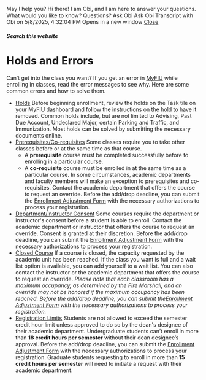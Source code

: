 May I help you?
Hi there! I am Obi, and I am here to answer your questions. What would you like to know?
Questions? Ask Obi
Ask Obi
Transcript with Obi on 5/8/2025, 4:32:04 PM
Opens in a new window
[ Close ](https://onestop.fiu.edu/registration/class-registration/holds-and-errors/index.html)
##### Search this website
# Holds and Errors
Can’t get into the class you want? If you get an error in [MyFIU](https://my.fiu.edu/) while enrolling in classes, read the error messages to see why. Here are some common errors and how to solve them.
  * [Holds](https://onestop.fiu.edu/registration/class-registration/holds-and-errors/index.html#panel-N1018B-1)
Before beginning enrollment, review the holds on the Task tile on your MyFIU dashboard and follow the instructions on the hold to have it removed. Common holds include, but are not limited to Advising, Past Due Account, Undeclared Major, certain Parking and Traffic, and Immunization. Most holds can be solved by submitting the necessary documents online.
  * [Prerequisites/Co-requisites](https://onestop.fiu.edu/registration/class-registration/holds-and-errors/index.html#panel-N1018B-2)
Some classes require you to take other classes before or at the same time as that course.
    * A **prerequisite** course must be completed successfully before to enrolling in a particular course.
    * A **co-requisite** course must be enrolled in at the same time as a particular course.
In some circumstances, academic departments and faculty members will make an exception to prerequisites and co-requisites. Contact the academic department that offers the course to request an override. Before the add/drop deadline, you can submit the [Enrollment Adjustment Form](https://onestop.fiu.edu/_assets/forms/enrollment-adjustment.pdf) with the necessary authorizations to process your registration.
  * [Department/Instructor Consent](https://onestop.fiu.edu/registration/class-registration/holds-and-errors/index.html#panel-N1018B-3)
Some courses require the department or instructor's consent before a student is able to enroll. Contact the academic department or instructor that offers the course to request an override. Consent is granted at their discretion. Before the add/drop deadline, you can submit the [Enrollment Adjustment Form](https://onestop.fiu.edu/_assets/forms/enrollment-adjustment.pdf) with the necessary authorizations to process your registration.
  * [Closed Course](https://onestop.fiu.edu/registration/class-registration/holds-and-errors/index.html#panel-N1018B-4)
If a course is closed, the capacity requested by the academic unit has been reached. If the class you want is full and a wait list option is available, you can add yourself to a wait list. You can also contact the instructor or the academic department that offers the course to request an override.
_Please note that each classroom has a maximum occupancy, as determined by the Fire Marshall, and an override may not be honored if the maximum occupancy has been reached. Before the add/drop deadline, you can submit the[Enrollment Adjustment Form](https://onestop.fiu.edu/_assets/forms/enrollment-adjustment.pdf) with the necessary authorizations to process your registration._
  * [Registration Limits](https://onestop.fiu.edu/registration/class-registration/holds-and-errors/index.html#panel-N1018B-5)
Students are not allowed to exceed the semester credit hour limit unless approved to do so by the dean's designee of their academic department. Undergraduate students can’t enroll in more than **18 credit hours per semester** without their dean designee’s approval.
Before the add/drop deadline, you can submit the [Enrollment Adjustment Form](https://onestop.fiu.edu/_assets/forms/enrollment-adjustment.pdf) with the necessary authorizations to process your registration.
Graduate students requesting to enroll in more than **15 credit hours per semester** will need to initiate a request with their academic department.


